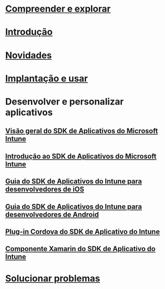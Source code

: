 # [Compreender e explorar](/intune/understand-explore/introduction-to-microsoft-intune)
# [Introdução](/intune/get-started/get-started)
# [Novidades](/intune/whats-new/whats-new-in-microsoft-intune)
# [Implantação e usar](/intune/deploy-use/overview-of-device-and-app-lifecycles-in-microsoft-intune)
# Desenvolver e personalizar aplicativos
## [Visão geral do SDK de Aplicativos do Microsoft Intune](intune-app-sdk.md)
## [Introdução ao SDK de Aplicativos do Microsoft Intune](intune-app-sdk-get-started.md)
## [Guia do SDK de Aplicativos do Intune para desenvolvedores de iOS](intune-app-sdk-ios.md)
## [Guia do SDK de Aplicativos do Intune para desenvolvedores de Android](intune-app-sdk-android.md)
## [Plug-in Cordova do SDK de Aplicativo do Intune](intune-app-sdk-cordova.md)
## [Componente Xamarin do SDK de Aplicativo do Intune](intune-app-sdk-xamarin.md)
# [Solucionar problemas](/intune/troubleshoot/how-to-get-support-for-microsoft-intune)


<!--HONumber=Nov16_HO5-->


